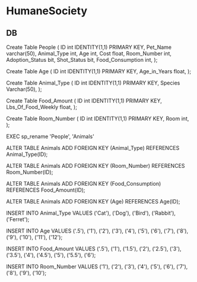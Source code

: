 # HumaneSociety

DB
-------------
Create Table People
(
ID int IDENTITY(1,1) PRIMARY KEY,
Pet_Name varchar(50),
Animal_Type int,
Age int,
Cost float,
Room_Number int,
Adoption_Status bit,
Shot_Status bit,
Food_Consumption int,
);

Create Table Age
(
ID int IDENTITY(1,1) PRIMARY KEY,
Age_in_Years float,
);

Create Table Animal_Type
(
ID int IDENTITY(1,1) PRIMARY KEY,
Species Varchar(50),
);

Create Table Food_Amount
(
ID int IDENTITY(1,1) PRIMARY KEY,
Lbs_Of_Food_Weekly float,
);

Create Table Room_Number
(
ID int IDENTITY(1,1) PRIMARY KEY,
Room int,
);

EXEC sp_rename 'People', 'Animals'

ALTER TABLE Animals
ADD FOREIGN KEY (Animal_Type) REFERENCES Animal_Type(ID);

ALTER TABLE Animals
ADD FOREIGN KEY (Room_Number) REFERENCES Room_Number(ID);

ALTER TABLE Animals
ADD FOREIGN KEY (Food_Consumption) REFERENCES Food_Amount(ID);

ALTER TABLE Animals
ADD FOREIGN KEY (Age) REFERENCES Age(ID);

INSERT INTO Animal_Type VALUES ('Cat'), ('Dog'), ('Bird'), ('Rabbit'), ('Ferret');

INSERT INTO Age VALUES ('.5'), ('1'), ('2'), ('3'), ('4'), ('5'), ('6'), ('7'), ('8'), ('9'), ('10'), ('11'), ('12');

INSERT INTO Food_Amount VALUES ('.5'), ('1'), ('1.5'), ('2'), ('2.5'), ('3'), ('3.5'), ('4'), ('4.5'), ('5'), ('5.5'), ('6');

INSERT INTO Room_Number VALUES ('1'), ('2'), ('3'), ('4'), ('5'), ('6'), ('7'), ('8'), ('9'), ('10');